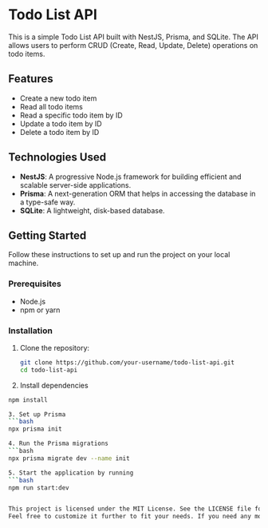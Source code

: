 # Todo List API

This is a simple Todo List API built with NestJS, Prisma, and SQLite. The API allows users to perform CRUD (Create, Read, Update, Delete) operations on todo items.

## Features

- Create a new todo item
- Read all todo items
- Read a specific todo item by ID
- Update a todo item by ID
- Delete a todo item by ID

## Technologies Used

- **NestJS**: A progressive Node.js framework for building efficient and scalable server-side applications.
- **Prisma**: A next-generation ORM that helps in accessing the database in a type-safe way.
- **SQLite**: A lightweight, disk-based database.

## Getting Started

Follow these instructions to set up and run the project on your local machine.

### Prerequisites

- Node.js
- npm or yarn

### Installation

1. Clone the repository:

   ```bash
   git clone https://github.com/your-username/todo-list-api.git
   cd todo-list-api

2. Install dependencies
  ```bash
  npm install

3. Set up Prisma
  ```bash
  npx prisma init

4. Run the Prisma migrations
  ```bash
  npx prisma migrate dev --name init

5. Start the application by running
  ```bash
  npm run start:dev 


This project is licensed under the MIT License. See the LICENSE file for details.
Feel free to customize it further to fit your needs. If you need any more help, let me know!
